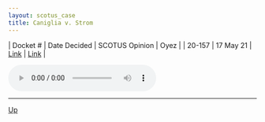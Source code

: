 ```yaml
---
layout: scotus_case
title: Caniglia v. Strom
---
```


| Docket # | Date Decided | SCOTUS Opinion | Oyez |
| 20-157 | 17 May 21 | [Link](https://www.supremecourt.gov/opinions/20pdf/593us1r33_4i29.pdf) | [Link](https://www.oyez.org/cases/2020/20-157) |

<audio controls>
   <source src='./resources/20-157.mp3' type='audio/mpeg'>
</audio>

<object data='./resources/20-157.pdf' type='application/pdf'></object>

---

[Up](./README.md)